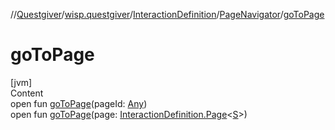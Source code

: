 //[Questgiver](../../../index.md)/[wisp.questgiver](../../index.md)/[InteractionDefinition](../index.md)/[PageNavigator](index.md)/[goToPage](go-to-page.md)



# goToPage  
[jvm]  
Content  
open fun [goToPage](go-to-page.md)(pageId: [Any](https://kotlinlang.org/api/latest/jvm/stdlib/kotlin/-any/index.html))  
open fun [goToPage](go-to-page.md)(page: [InteractionDefinition.Page](../-page/index.md)<[S](../index.md)>)  



